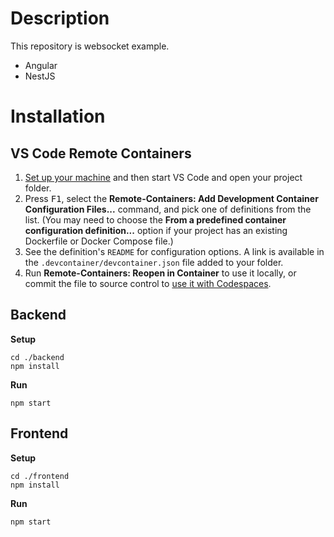 # Description

This repository is websocket example.

- Angular
- NestJS

# Installation

## VS Code Remote Containers

1. [Set up your machine](https://aka.ms/vscode-remote/containers/getting-started) and then start VS Code and open your project folder.
2. Press <kbd>F1</kbd>, select the **Remote-Containers: Add Development Container Configuration Files...** command, and pick one of definitions from the list. (You may need to choose the **From a predefined container configuration definition...** option if your project has an existing Dockerfile or Docker Compose file.)
3. See the definition's `README` for configuration options. A link is available in the `.devcontainer/devcontainer.json` file added to your folder.
4. Run **Remote-Containers: Reopen in Container** to use it locally, or commit the file to source control to [use it with Codespaces](https://docs.github.com/en/github/developing-online-with-codespaces/configuring-codespaces-for-your-project#using-a-pre-built-container-configuration).

## Backend

**Setup**

    cd ./backend
    npm install

**Run**

    npm start

## Frontend

**Setup**

    cd ./frontend
    npm install

**Run**

    npm start
